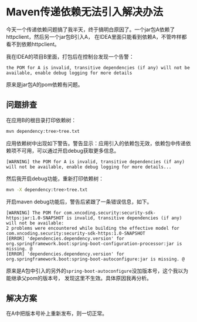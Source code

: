 # Maven传递依赖无法引入解决办法

今天一个传递依赖问题搞了我半天，终于搞明白原因了。一个jar包A依赖了httpclient，然后另一个jar包B引入A，
在IDEA里面只能看到依赖A，不管咋样都看不到依赖httpclient。

我在IDEA的项目B里面，打包后在控制台发现一个告警：

```
the POM for A is invalid, transitive dependencies (if any) will not be available, enable debug logging for more details
```

原来是jar包A的pom依赖有问题。

## 问题排查

在应用B的根目录打印依赖树：

```bash
mvn dependency:tree>tree.txt
```

应用依赖树中出现如下警告。警告显示：应用引入的依赖包无效，依赖包中传递依赖项不可用，可以通过开启debug获取更多信息。

```
[WARNING] the POM for A is invalid, transitive dependencies (if any) will not be available, enable debug logging for more details... 
```

然后我开启debug功能，重新打印依赖树：

```bash
mvn -X dependency:tree>tree.txt
```

开启maven debug功能后，警告后紧跟了一条错误信息，如下。

```
[WARNING] The POM for com.xncoding.security:security-sdk-https:jar:1.0-SNAPSHOT is invalid, transitive dependencies (if any) will not be available: 
2 problems were encountered while building the effective model for com.xncoding.security:security-sdk-https:1.0-SNAPSHOT
[ERROR] 'dependencies.dependency.version' for org.springframework.boot:spring-boot-configuration-processor:jar is missing. @ 
[ERROR] 'dependencies.dependency.version' for org.springframework.boot:spring-boot-autoconfigure:jar is missing. @ 
```

原来是A包中引入的另外的`spring-boot-autoconfigure`没加版本号，这个我以为能继承父pom的版本号，
发现这里不生效。具体原因我再分析。

## 解决方案

在A中把版本号补上重新发布，则一切正常。

